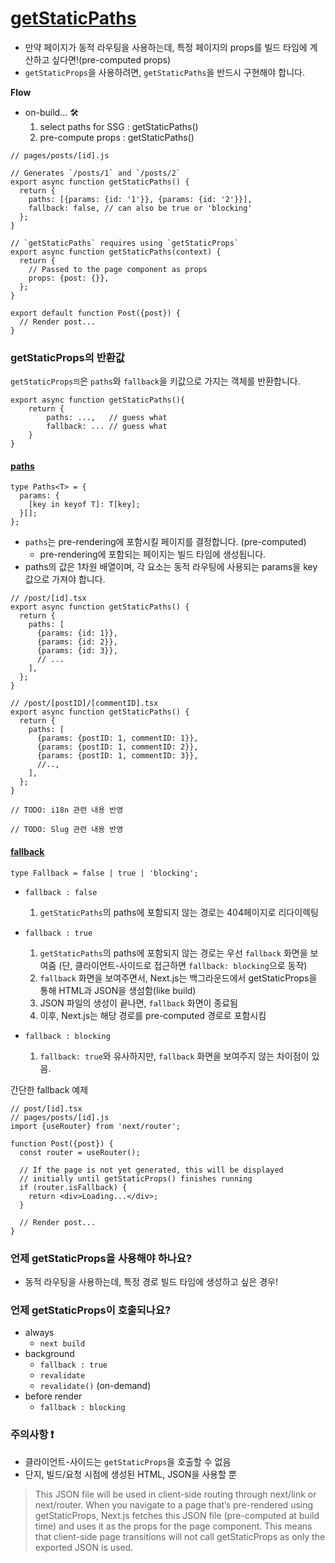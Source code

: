 # [getStaticPaths](https://nextjs.org/docs/basic-features/data-fetching/get-static-paths)

- 만약 페이지가 동적 라우팅을 사용하는데, 특정 페이지의 props를 빌드 타임에 계산하고 싶다면!(pre-computed props)
- `getStaticProps`을 사용하려면, `getStaticPaths`을 반드시 구현해야 합니다.

**Flow**

- on-build... 🛠
  1. select paths for SSG : getStaticPaths()
  2. pre-compute props : getStaticPaths()

```tsx
// pages/posts/[id].js

// Generates `/posts/1` and `/posts/2`
export async function getStaticPaths() {
  return {
    paths: [{params: {id: '1'}}, {params: {id: '2'}}],
    fallback: false, // can also be true or 'blocking'
  };
}

// `getStaticPaths` requires using `getStaticProps`
export async function getStaticPaths(context) {
  return {
    // Passed to the page component as props
    props: {post: {}},
  };
}

export default function Post({post}) {
  // Render post...
}
```

### getStaticProps의 반환값

`getStaticProps의`은 `paths`와 `fallback`을 키값으로 가지는 객체를 반환합니다.

```tsx
export async function getStaticPaths(){
    return {
        paths: ...,   // guess what
        fallback: ... // guess what
    }
}
```

#### [paths](https://nextjs.org/docs/api-reference/data-fetching/get-static-paths#paths)

```tsx
type Paths<T> = {
  params: {
    [key in keyof T]: T[key];
  }[];
};
```

- `paths`는 pre-rendering에 포함시킬 페이지를 결정합니다. (pre-computed)
  - pre-rendering에 포함되는 페이지는 빌드 타임에 생성됩니다.
- paths의 값은 1차원 배열이며, 각 요소는 동적 라우팅에 사용되는 params을 key값으로 가져야 합니다.

```tsx
// /post/[id].tsx
export async function getStaticPaths() {
  return {
    paths: [
      {params: {id: 1}},
      {params: {id: 2}},
      {params: {id: 3}},
      // ...
    ],
  };
}

// /post/[postID]/[commentID].tsx
export async function getStaticPaths() {
  return {
    paths: [
      {params: {postID: 1, commentID: 1}},
      {params: {postID: 1, commentID: 2}},
      {params: {postID: 1, commentID: 3}},
      //..,
    ],
  };
}

// TODO: i18n 관련 내용 반영

// TODO: Slug 관련 내용 반영
```

#### [fallback](https://nextjs.org/docs/api-reference/data-fetching/get-static-paths#fallback-false)

```tsx
type Fallback = false | true | 'blocking';
```

- `fallback : false`
  1. `getStaticPaths`의 paths에 포함되지 않는 경로는 404페이지로 리다이렉팅
- `fallback : true`

  1. `getStaticPaths`의 paths에 포함되지 않는 경로는 우선 `fallback` 화면을 보여줌 (단, 클라이언트-사이드로 접근하면 `fallback: blocking`으로 동작)
  2. `fallback` 화면을 보여주면서, Next.js는 백그라운드에서 getStaticProps을 통해 HTML과 JSON을 생섬함(like build)
  3. JSON 파일의 생성이 끝나면, `fallback` 화면이 종료됨
  4. 이후, Next.js는 해당 경로를 pre-computed 경로로 포함시킴

- `fallback : blocking`

  1. `fallback: true`와 유사하지만, `fallback` 화면을 보여주지 않는 차이점이 있음.

간단한 fallback 예제

```tsx
// post/[id].tsx
// pages/posts/[id].js
import {useRouter} from 'next/router';

function Post({post}) {
  const router = useRouter();

  // If the page is not yet generated, this will be displayed
  // initially until getStaticProps() finishes running
  if (router.isFallback) {
    return <div>Loading...</div>;
  }

  // Render post...
}
```

### 언제 getStaticProps을 사용해야 하나요?

- 동적 라우팅을 사용하는데, 특정 경로 빌드 타임에 생성하고 싶은 경우!

### 언제 getStaticProps이 호출되나요?

- always
  - `next build`
- background
  - `fallback : true`
  - `revalidate`
  - `revalidate()` (on-demand)
- before render
  - `fallback : blocking`

### 주의사항 ❗️

- 클라이언트-사이드는 `getStaticProps`을 호출할 수 없음
- 단지, 빌드/요청 시점에 생성된 HTML, JSON을 사용할 뿐

> This JSON file will be used in client-side routing through next/link or next/router. When you navigate to a page that’s pre-rendered using getStaticProps, Next.js fetches this JSON file (pre-computed at build time) and uses it as the props for the page component. This means that client-side page transitions will not call getStaticProps as only the exported JSON is used.
